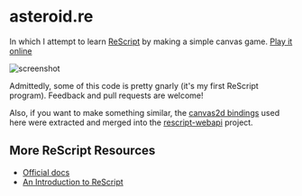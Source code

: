 # asteroid.re

In which I attempt to learn [ReScript](https://rescript-lang.org/) by making a simple canvas game.
[Play it online](https://fccm.github.io/shmup.re/)

![screenshot](./assets/screenshot.png)

Admittedly, some of this code is pretty gnarly (it's my first ReScript program). Feedback and
pull requests are welcome!

Also, if you want to make something similar, the
[canvas2d bindings](https://github.com/tinymce/rescript-webapi) used here were extracted and merged into the
[rescript-webapi](https://github.com/tinymce/rescript-webapi) project.


## More ReScript Resources

* [Official docs](https://rescript-lang.org/docs/manual/latest/api)
* [An Introduction to ReScript](https://rescript-lang.org/docs/manual/latest/introduction)

